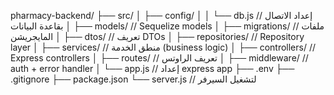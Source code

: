 pharmacy-backend/
├── src/
│   ├── config/
│   │   └── db.js              // إعداد الاتصال بقاعدة البيانات
│   ├── models/                // Sequelize models
│   ├── migrations/            // ملفات المايجريشن
│   ├── dtos/                  // تعريف DTOs
│   ├── repositories/          // Repository layer
│   ├── services/              // منطق الخدمة (business logic)
│   ├── controllers/           // Express controllers
│   ├── routes/                // تعريف الراوتس
│   ├── middleware/            // auth + error handler
│   └── app.js                 // إعداد express app
├── .env
├── .gitignore
├── package.json
└── server.js                 // لتشغيل السيرفر
